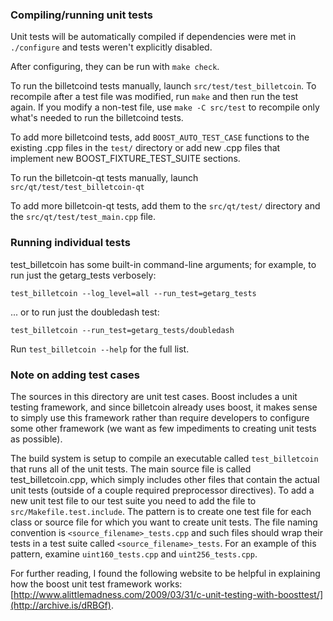### Compiling/running unit tests

Unit tests will be automatically compiled if dependencies were met in `./configure`
and tests weren't explicitly disabled.

After configuring, they can be run with `make check`.

To run the billetcoind tests manually, launch `src/test/test_billetcoin`. To recompile
after a test file was modified, run `make` and then run the test again. If you
modify a non-test file, use `make -C src/test` to recompile only what's needed
to run the billetcoind tests.

To add more billetcoind tests, add `BOOST_AUTO_TEST_CASE` functions to the existing
.cpp files in the `test/` directory or add new .cpp files that
implement new BOOST_FIXTURE_TEST_SUITE sections.

To run the billetcoin-qt tests manually, launch `src/qt/test/test_billetcoin-qt`

To add more billetcoin-qt tests, add them to the `src/qt/test/` directory and
the `src/qt/test/test_main.cpp` file.

### Running individual tests

test_billetcoin has some built-in command-line arguments; for
example, to run just the getarg_tests verbosely:

    test_billetcoin --log_level=all --run_test=getarg_tests

... or to run just the doubledash test:

    test_billetcoin --run_test=getarg_tests/doubledash

Run `test_billetcoin --help` for the full list.

### Note on adding test cases

The sources in this directory are unit test cases.  Boost includes a
unit testing framework, and since billetcoin already uses boost, it makes
sense to simply use this framework rather than require developers to
configure some other framework (we want as few impediments to creating
unit tests as possible).

The build system is setup to compile an executable called `test_billetcoin`
that runs all of the unit tests.  The main source file is called
test_billetcoin.cpp, which simply includes other files that contain the
actual unit tests (outside of a couple required preprocessor
directives). To add a new unit test file to our test suite you need
to add the file to `src/Makefile.test.include`. The pattern is to
create one test file for each class or source file for which you want
to create unit tests.  The file naming convention is
`<source_filename>_tests.cpp` and such files should wrap their tests
in a test suite called `<source_filename>_tests`.  For an example of
this pattern, examine `uint160_tests.cpp` and `uint256_tests.cpp`.

For further reading, I found the following website to be helpful in
explaining how the boost unit test framework works:
[http://www.alittlemadness.com/2009/03/31/c-unit-testing-with-boosttest/](http://archive.is/dRBGf).
